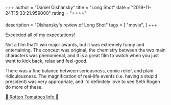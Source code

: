 +++
author = "Daniel Olshansky"
title = "Long Shot"
date = "2019-11-24T15:33:21.959000"
rating = "⭐⭐⭐⭐"

description = "Olshansky's review of Long Shot"
tags = [
    "movie",
]
+++


Exceeded all of my expectations!

Not a film that'll win major awards, but it was extremely funny and entertaining. The concept was original, the chemistry between the two main characters was phenomenal, and it is a great film to watch when you just want to kick back, relax and feel-good.

There was a fine balance between seriousness, comic relief, and plain ridiculousness. The magnification of real-life events (i.e. having a stupid president) was very appropriate, and I'd definitely love to see Seth Rogen do more of these.

[🍅 Rotten Tomatoes Info 🍅](https://www.rottentomatoes.com//m/long_shot_2019)